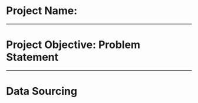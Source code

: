 # Project Name: 



----------
# Project Objective: Problem Statement



----------
# Data Sourcing




